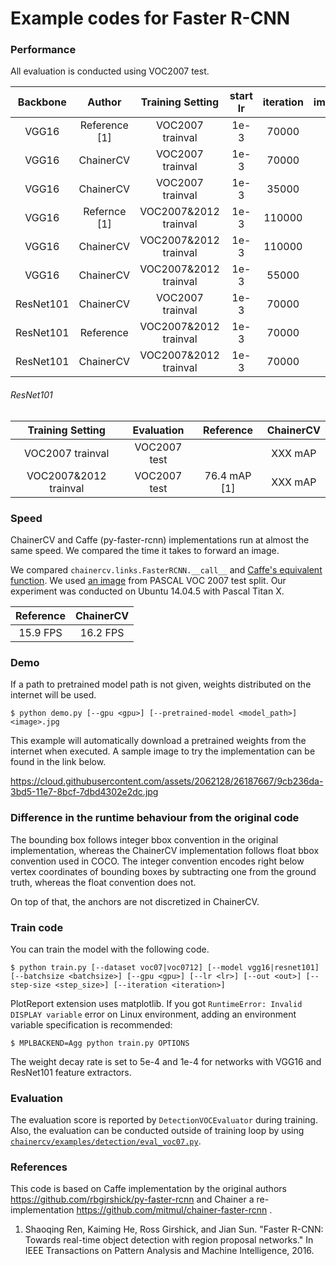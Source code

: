 # Example codes for Faster R-CNN

### Performance

All evaluation is conducted using VOC2007 test.

| Backbone | Author |Training Setting | start lr | iteration | imgs/GPU | score |
|:-:|:-:|:-:|:-:|:-:|:-:|:-:|
| VGG16 | Reference [1] | VOC2007 trainval | 1e-3 | 70000 | 1 | 69.9 mAP |
| VGG16 | ChainerCV | VOC2007 trainval | 1e-3 | 70000 | 1 | 70.6 mAP |
| VGG16 | ChainerCV | VOC2007 trainval | 1e-3 | 35000 | 2 | XXX mAP |
| VGG16 | Refernce [1] | VOC2007\&2012 trainval | 1e-3 | 110000 | 1 | 73.2 mAP |
| VGG16 | ChainerCV | VOC2007\&2012 trainval | 1e-3 | 110000 | 1 | 74.7 mAP |
| VGG16 | ChainerCV | VOC2007\&2012 trainval | 1e-3 | 55000 | 2 | XXXmAP |
| ResNet101 | ChainerCV | VOC2007 trainval | 1e-3 | 70000 | 1 | XXXX mAP |
| ResNet101 | Reference | VOC2007\&2012 trainval | 1e-3 | 70000 | 1 | 76.4 mAP |
| ResNet101 | ChainerCV | VOC2007\&2012 trainval | 1e-3 | 70000 | 1 | XXXX mAP |


###### ResNet101

| Training Setting | Evaluation | Reference | ChainerCV |
|:-:|:-:|:-:|:-:|
| VOC2007 trainval | VOC2007 test | | XXX mAP |
| VOC2007\&2012 trainval | VOC2007 test | 76.4 mAP [1] | XXX mAP |

### Speed

ChainerCV and Caffe (py-faster-rcnn) implementations run at almost the same speed.
We compared the time it takes to forward an image.

We compared `chainercv.links.FasterRCNN.__call__` and [Caffe's equivalent function](https://github.com/rbgirshick/py-faster-rcnn/blob/master/lib/fast_rcnn/test.py#L154).
We used [an image](https://github.com/rbgirshick/py-faster-rcnn/blob/master/data/demo/000456.jpg) from PASCAL VOC 2007 test split.
Our experiment was conducted on Ubuntu 14.04.5 with Pascal Titan X.

| Reference | ChainerCV |
|:-:|:-:|
|  15.9 FPS | 16.2 FPS |


### Demo

If a path to pretrained model path is not given, weights distributed on the internet will be used.

```
$ python demo.py [--gpu <gpu>] [--pretrained-model <model_path>] <image>.jpg
```

This example will automatically download a pretrained weights from the internet when executed.
A sample image to try the implementation can be found in the link below.

https://cloud.githubusercontent.com/assets/2062128/26187667/9cb236da-3bd5-11e7-8bcf-7dbd4302e2dc.jpg


### Difference in the runtime behaviour from the original code

The bounding box follows integer bbox convention in the original implementation, whereas the ChainerCV implementation follows float bbox convention used in COCO.
The integer convention encodes right below vertex coordinates of bounding boxes by subtracting one from the ground truth, whereas the float convention does not.

On top of that, the anchors are not discretized in ChainerCV.


### Train code
You can train the model with the following code.
```
$ python train.py [--dataset voc07|voc0712] [--model vgg16|resnet101] [--batchsize <batchsize>] [--gpu <gpu>] [--lr <lr>] [--out <out>] [--step-size <step_size>] [--iteration <iteration>]
```

PlotReport extension uses matplotlib. If you got `RuntimeError: Invalid DISPLAY variable` error on Linux environment, adding an environment variable specification is recommended:

```
$ MPLBACKEND=Agg python train.py OPTIONS
```

The weight decay rate is set to 5e-4 and 1e-4 for networks with VGG16 and ResNet101 feature extractors.

### Evaluation

The evaluation score is reported by `DetectionVOCEvaluator` during training.
Also, the evaluation can be conducted outside of training loop by using [`chainercv/examples/detection/eval_voc07.py`](https://github.com/chainer/chainercv/blob/master/examples/detection).


### References
This code is based on Caffe implementation by the original authors https://github.com/rbgirshick/py-faster-rcnn and Chainer a re-implementation https://github.com/mitmul/chainer-faster-rcnn .

1. Shaoqing Ren, Kaiming He, Ross Girshick, and Jian Sun. "Faster R-CNN: Towards real-time object detection with region proposal networks." In IEEE Transactions on Pattern Analysis and Machine Intelligence, 2016.

